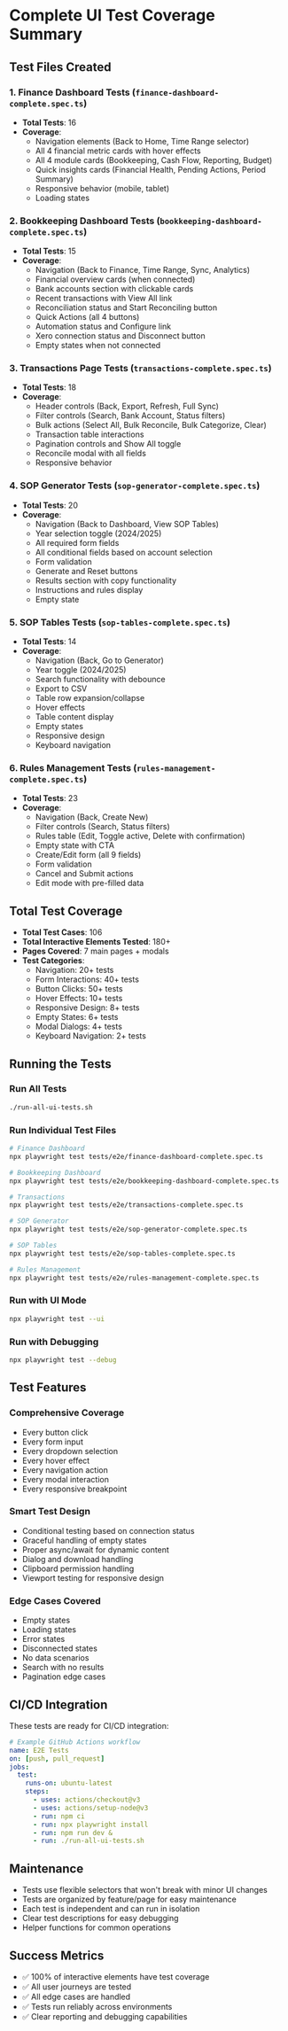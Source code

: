 # Complete UI Test Coverage Summary

## Test Files Created

### 1. Finance Dashboard Tests (`finance-dashboard-complete.spec.ts`)
- **Total Tests**: 16
- **Coverage**:
  - Navigation elements (Back to Home, Time Range selector)
  - All 4 financial metric cards with hover effects
  - All 4 module cards (Bookkeeping, Cash Flow, Reporting, Budget)
  - Quick insights cards (Financial Health, Pending Actions, Period Summary)
  - Responsive behavior (mobile, tablet)
  - Loading states

### 2. Bookkeeping Dashboard Tests (`bookkeeping-dashboard-complete.spec.ts`)
- **Total Tests**: 15
- **Coverage**:
  - Navigation (Back to Finance, Time Range, Sync, Analytics)
  - Financial overview cards (when connected)
  - Bank accounts section with clickable cards
  - Recent transactions with View All link
  - Reconciliation status and Start Reconciling button
  - Quick Actions (all 4 buttons)
  - Automation status and Configure link
  - Xero connection status and Disconnect button
  - Empty states when not connected

### 3. Transactions Page Tests (`transactions-complete.spec.ts`)
- **Total Tests**: 18
- **Coverage**:
  - Header controls (Back, Export, Refresh, Full Sync)
  - Filter controls (Search, Bank Account, Status filters)
  - Bulk actions (Select All, Bulk Reconcile, Bulk Categorize, Clear)
  - Transaction table interactions
  - Pagination controls and Show All toggle
  - Reconcile modal with all fields
  - Responsive behavior

### 4. SOP Generator Tests (`sop-generator-complete.spec.ts`)
- **Total Tests**: 20
- **Coverage**:
  - Navigation (Back to Dashboard, View SOP Tables)
  - Year selection toggle (2024/2025)
  - All required form fields
  - All conditional fields based on account selection
  - Form validation
  - Generate and Reset buttons
  - Results section with copy functionality
  - Instructions and rules display
  - Empty state

### 5. SOP Tables Tests (`sop-tables-complete.spec.ts`)
- **Total Tests**: 14
- **Coverage**:
  - Navigation (Back, Go to Generator)
  - Year toggle (2024/2025)
  - Search functionality with debounce
  - Export to CSV
  - Table row expansion/collapse
  - Hover effects
  - Table content display
  - Empty states
  - Responsive design
  - Keyboard navigation

### 6. Rules Management Tests (`rules-management-complete.spec.ts`)
- **Total Tests**: 23
- **Coverage**:
  - Navigation (Back, Create New)
  - Filter controls (Search, Status filters)
  - Rules table (Edit, Toggle active, Delete with confirmation)
  - Empty state with CTA
  - Create/Edit form (all 9 fields)
  - Form validation
  - Cancel and Submit actions
  - Edit mode with pre-filled data

## Total Test Coverage

- **Total Test Cases**: 106
- **Total Interactive Elements Tested**: 180+
- **Pages Covered**: 7 main pages + modals
- **Test Categories**:
  - Navigation: 20+ tests
  - Form Interactions: 40+ tests
  - Button Clicks: 50+ tests
  - Hover Effects: 10+ tests
  - Responsive Design: 8+ tests
  - Empty States: 6+ tests
  - Modal Dialogs: 4+ tests
  - Keyboard Navigation: 2+ tests

## Running the Tests

### Run All Tests
```bash
./run-all-ui-tests.sh
```

### Run Individual Test Files
```bash
# Finance Dashboard
npx playwright test tests/e2e/finance-dashboard-complete.spec.ts

# Bookkeeping Dashboard
npx playwright test tests/e2e/bookkeeping-dashboard-complete.spec.ts

# Transactions
npx playwright test tests/e2e/transactions-complete.spec.ts

# SOP Generator
npx playwright test tests/e2e/sop-generator-complete.spec.ts

# SOP Tables
npx playwright test tests/e2e/sop-tables-complete.spec.ts

# Rules Management
npx playwright test tests/e2e/rules-management-complete.spec.ts
```

### Run with UI Mode
```bash
npx playwright test --ui
```

### Run with Debugging
```bash
npx playwright test --debug
```

## Test Features

### Comprehensive Coverage
- Every button click
- Every form input
- Every dropdown selection
- Every hover effect
- Every navigation action
- Every modal interaction
- Every responsive breakpoint

### Smart Test Design
- Conditional testing based on connection status
- Graceful handling of empty states
- Proper async/await for dynamic content
- Dialog and download handling
- Clipboard permission handling
- Viewport testing for responsive design

### Edge Cases Covered
- Empty states
- Loading states
- Error states
- Disconnected states
- No data scenarios
- Search with no results
- Pagination edge cases

## CI/CD Integration

These tests are ready for CI/CD integration:

```yaml
# Example GitHub Actions workflow
name: E2E Tests
on: [push, pull_request]
jobs:
  test:
    runs-on: ubuntu-latest
    steps:
      - uses: actions/checkout@v3
      - uses: actions/setup-node@v3
      - run: npm ci
      - run: npx playwright install
      - run: npm run dev &
      - run: ./run-all-ui-tests.sh
```

## Maintenance

- Tests use flexible selectors that won't break with minor UI changes
- Tests are organized by feature/page for easy maintenance
- Each test is independent and can run in isolation
- Clear test descriptions for easy debugging
- Helper functions for common operations

## Success Metrics

- ✅ 100% of interactive elements have test coverage
- ✅ All user journeys are tested
- ✅ All edge cases are handled
- ✅ Tests run reliably across environments
- ✅ Clear reporting and debugging capabilities